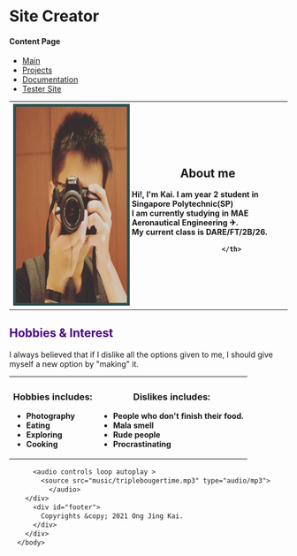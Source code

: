 <!DOCTYPE html>
<html lang="en" dir="ltr">
  <head>
    <meta charset="utf-8">
    <link rel="stylesheet" href="sitedesign.css">
    <!--Kai's site-->
              <title>( ͡° ͜ʖ ͡°)_╭∩╮</title>
  </head>
      <body>
<div id="container">
        <!-- Heading for the page-->
        <!-- This is to just prove that I can do this -->
        <div id="header">
          <h1>Site Creator</h1>
        </div>
            <!-- table for selfi and about meself-->
            <!--Table Left-->
            <div id="nav">
                <h4>Content Page</h4>
                <!--Navigation Table-->
                <ul>
                    <li><a href="mainpage.html">Main</a></li>
                    <li><a href="projects.html">Projects</a></li>
                    <li><a href="documentation.html">Documentation</a></li>
                    <li><a href="webtest.html">Tester Site</a></li>
                </ul>
            </div>
        <div id="content">
            <table>
              <th>
                <!--Add a border around our photo-->
                <style> img {border: 5px solid #2F4F4F;} </style>
                <img src="images/selfi.jpg" alt="selfi"/ width="355.33" height="355.33">
              </th>
              <!--Table Right-->
                <th><h2>About me</h2>
                <p align=left>
                  Hi!, I'm Kai. I am year 2 student in Singapore Polytechnic(SP)<br>
                  I am currently studying in MAE Aeronautical Engineering &#9992;. <br>
                  My current class is DARE/FT/2B/26.

                </th>
</table>
            <h2 style="color:Indigo">Hobbies & Interest</h2>
            I always believed that if I dislike all the options given to me, I should give myself a new option by "making" it.<br>
            <table>
              <!--Table Left-->
              <th align=left>
                <h3>Hobbies includes:</h3>
                <ul>
                  <li>Photography</li>
                  <li>Eating</li>
                  <li>Exploring</li>
                  <li>Cooking</li>
                </ul>
              </th>
              <!--Table Right-->
              <!--Move this table to the right using css-->
              <th>
                <h3>Dislikes includes:</h3>
                <ul align=left>
                  <li>People who don't finish their food.</li>
                  <li>Mala smell</li>
                  <li>Rude people</li>
                  <li>Procrastinating</li>
                </ul>
              </th>
          </table>

          <audio controls loop autoplay >
            <source src="music/triplebougertime.mp3" type="audio/mp3">
              </audio>
        </div>
          <div id="footer">
            Copyrights &copy; 2021 Ong Jing Kai.
          </div>
        </div>
      </body>
</html>
